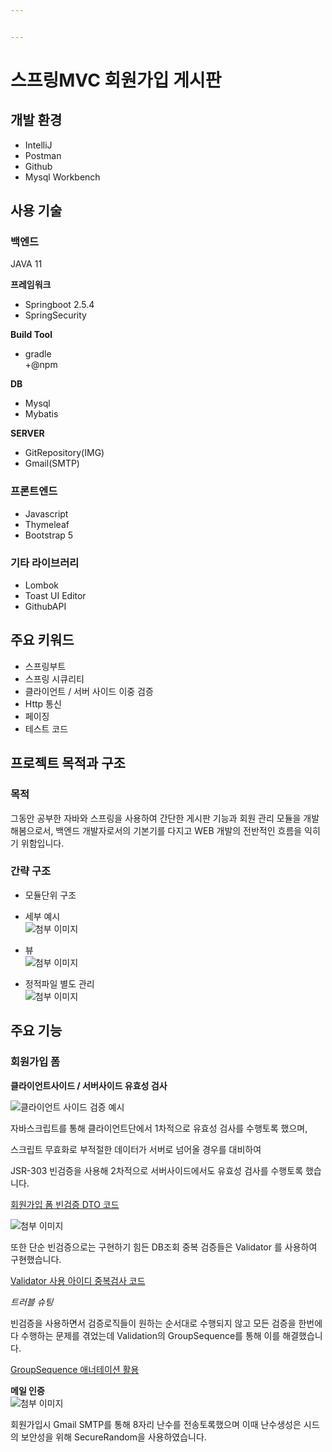 ```yaml
---


---
```


<h1 id="스프링mvc-회원가입-게시판">스프링MVC 회원가입 게시판</h1>
<h2 id="개발-환경">개발 환경</h2>
<ul>
<li>IntelliJ</li>
<li>Postman</li>
<li>Github</li>
<li>Mysql Workbench</li>
</ul>
<h2 id="사용-기술">사용 기술</h2>
<h3 id="백엔드">백엔드</h3>
<p>JAVA 11</p>
<p><strong>프레임워크</strong></p>
<ul>
<li>Springboot 2.5.4</li>
<li>SpringSecurity</li>
</ul>
<p><strong>Build Tool</strong></p>
<ul>
<li>gradle<br>
+@npm</li>
</ul>
<p><strong>DB</strong></p>
<ul>
<li>Mysql</li>
<li>Mybatis</li>
</ul>
<p><strong>SERVER</strong></p>
<ul>
<li>GitRepository(IMG)</li>
<li>Gmail(SMTP)</li>
</ul>
<h3 id="프론트엔드">프론트엔드</h3>
<ul>
<li>Javascript</li>
<li>Thymeleaf</li>
<li>Bootstrap 5</li>
</ul>
<h3 id="기타-라이브러리">기타 라이브러리</h3>
<ul>
<li>Lombok</li>
<li>Toast UI Editor</li>
<li>GithubAPI</li>
</ul>
<h2 id="주요-키워드">주요 키워드</h2>
<ul>
<li>스프링부트</li>
<li>스프링 시큐리티</li>
<li>클라이언트 / 서버 사이드 이중 검증</li>
<li>Http 통신</li>
<li>페이징</li>
<li>테스트 코드</li>
</ul>
<h2 id="프로젝트-목적과-구조">프로젝트 목적과 구조</h2>
<h3 id="목적">목적</h3>
<p>그동안 공부한 자바와 스프링을 사용하여 간단한 게시판 기능과 회원 관리 모듈을 개발해봄으로서, 백엔드 개발자로서의 기본기를 다지고 WEB 개발의 전반적인 흐름을 익히기 위함입니다.</p>
<h3 id="간략-구조">간략 구조</h3>
<ul>
<li>
<p>모듈단위 구조<br>
<img src="https://github.com/jinia91/blogTest/blob/main/img/40b7847c-bcbb-420e-aec8-e1e78f384cc9.png?raw=true" alt=""></p>
</li>
<li>
<p>세부 예시<br>
<img src="https://github.com/jinia91/blogTest/blob/main/img/98fdbb1e-0143-48e8-91a1-9bf57397ba63.png?raw=true" alt="첨부 이미지"></p>
</li>
<li>
<p>뷰<br>
<img src="https://github.com/jinia91/blogTest/blob/main/img/84adea1f-e317-4e7a-afc7-d8e08cfe613c.png?raw=true" alt="첨부 이미지"></p>
</li>
<li>
<p>정적파일 별도 관리<br>
<img src="https://github.com/jinia91/blogTest/blob/main/img/fd2e9e6a-d6a7-43f6-9086-3060402200f0.png?raw=true" alt="첨부 이미지"></p>
</li>
</ul>
<h2 id="주요-기능">주요 기능</h2>
<h3 id="회원가입-폼">회원가입 폼</h3>
<p><strong>클라이언트사이드 / 서버사이드 유효성 검사</strong></p>
<p><img src="https://github.com/jinia91/blogTest/blob/main/img/5f9b0af2-9d51-41bc-a547-679516596f57.gif?raw=true" alt="클라이언트 사이드 검증 예시"></p>
<p>자바스크립트를 통해 클라이언트단에서 1차적으로 유효성 검사를 수행토록 했으며,</p>
<p>스크립트 무효화로 부적절한 데이터가 서버로 넘어올 경우를 대비하여</p>
<p>JSR-303 빈검증을 사용해 2차적으로 서버사이드에서도 유효성 검사를 수행토록 했습니다.</p>
<p><a href="https://github.com/jinia91/SpringbootMvcBoard/blob/master/board/src/main/java/com/project/board/user/dto/JoinFormDto.java">회원가입 폼 빈검증 DTO 코드</a></p>
<p><img src="https://github.com/jinia91/blogTest/blob/main/img/7eeff716-b8b5-40af-98a7-8989c330a8c7.gif?raw=true" alt="첨부 이미지"></p>
<p>또한 단순 빈검증으로는 구현하기 힘든 DB조회 중복 검증들은 Validator 를 사용하여 구현했습니다.</p>
<p><a href="https://github.com/jinia91/SpringbootMvcBoard/blob/4c30883a4b0809ba6fbe41fe5b689354edba2e86/board/src/main/java/com/project/board/user/validation/JoinFormDtoValidator.java#L23">Validator 사용 아이디 중복검사 코드</a></p>
<p><em>트러블 슈팅</em></p>
<p>빈검증을 사용하면서 검증로직들이 원하는 순서대로 수행되지 않고 모든 검증을 한번에 다 수행하는 문제를 겪었는데 Validation의 GroupSequence를 통해 이를 해결했습니다.</p>
<p><a href="https://github.com/jinia91/SpringbootMvcBoard/blob/master/board/src/main/java/com/project/board/user/validation/ValidationSequenceGroups.java">GroupSequence 애너테이션 활용</a></p>
<p><strong>메일 인증</strong><br>
<img src="https://github.com/jinia91/blogTest/blob/main/img/a7f5fbdd-bcf4-45d4-8ddd-2efd15791d15.gif?raw=true" alt="첨부 이미지"></p>
<p>회원가입시 Gmail SMTP를 통해 8자리 난수를 전송토록했으며 이때 난수생성은 시드의 보안성을 위해 SecureRandom을 사용하였습니다.</p>


